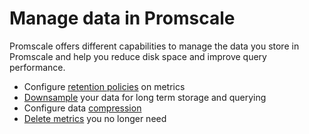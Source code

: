 # Manage data in Promscale

Promscale offers different capabilities to manage the data you store in Promscale
and help you reduce disk space and improve query performance.

* Configure [retention policies][retention] on metrics
* [Downsample][downsampling] your data for long term storage and querying
* Configure data [compression][compression]
* [Delete metrics][delete-data] you no longer need


[retention]: /manage-data/retention/
[downsampling]: /manage-data/downsampling/
[compression]: /manage-data/compression/
[delete-data]: /manage-data/delete-data/